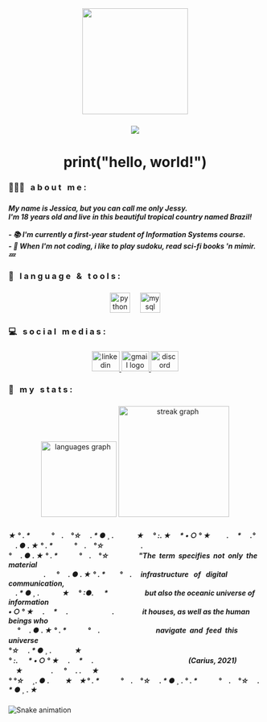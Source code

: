 <div align="center">
  <img height="210" src="https://i.imgflip.com/7sj55v.gif"  />
</div>

###

<div align="center">
  <img src="https://visitor-badge.laobi.icu/badge?page_id=woobot.woobot&left_color=indigo&right_color=darkviolet&left_text=jessy's profile visitors"  />
</div>

###

<h1 align="center">print("hello, world!")</h1>

###

<h3 align="left">👩🏻‍💻 ͏ ͏ ͏a b o u t͏ ͏ ͏ ͏m e :</h3>

###

<h5 align="left">My name is Jessica, but you can call me only Jessy.<br>I'm 18 years old and live in this beautiful tropical country named Brazil!<br><br>- 📚 I'm currently a first-year student of Information Systems course.<br>- 🤖  When I'm not coding, i like to play sudoku, read sci-fi books 'n mimir. 💤</h5>

###

<h3 align="left">👾 ͏ ͏ ͏l a n g u a g e ͏ ͏ ͏& ͏ ͏ ͏t o o l s :</h3>

###

<div align="center">
  <img src="https://cdn.jsdelivr.net/gh/devicons/devicon/icons/python/python-original.svg" height="40" alt="python logo"  />
  <img width="12" />
  <img src="https://cdn.jsdelivr.net/gh/devicons/devicon/icons/mysql/mysql-original.svg" height="40" alt="mysql logo"  />
</div>

###

<h3 align="left">💻 ͏ ͏ ͏s o c i a l ͏ ͏ ͏m e d i a s :</h3>

###

<div align="center">
  <a href="https://www.linkedin.com/in/jessica-vit%C3%B3ria-3b3588274/recent-activity/reactions/" target="_blank">
    <img src="https://raw.githubusercontent.com/maurodesouza/profile-readme-generator/master/src/assets/icons/social/linkedin/default.svg" width="55" height="40" alt="linkedin logo"  />
  </a>
  <a href="https://mail.google.com/mail/u/jessica.luiz@maisunifacisa.com.br" target="_blank">
    <img src="https://raw.githubusercontent.com/maurodesouza/profile-readme-generator/master/src/assets/icons/social/gmail/default.svg" width="55" height="40" alt="gmail logo"  />
  </a>
  <a href="https://discordapp.com/users/.woobot" target="_blank">
    <img src="https://raw.githubusercontent.com/maurodesouza/profile-readme-generator/master/src/assets/icons/social/discord/default.svg" width="55" height="40" alt="discord logo"  />
  </a>
</div>

###

<h3 align="left">🔎 ͏ ͏ ͏m y ͏ ͏ ͏s t a t s :</h3>

###

<div align="center">
  <img src="https://github-readme-stats.vercel.app/api/top-langs?username=woobot&locale=en&hide_title=false&layout=compact&card_width=320&langs_count=5&theme=midnight-purple&hide_border=false&order=2" height="150" alt="languages graph"  />
  <img src="https://streak-stats.demolab.com?user=woobot&locale=en&mode=weekly&theme=midnight-purple&hide_border=true&border_radius=5&order=3" height="220" alt="streak graph"  />
</div>

###

<h5 align="left">★ ° . *　　　°　.　°☆ 　. * ● ¸  . 　　　★ 　° :. ★　 * • ○ ° ★  　　.　 * 　.° 　. ● . ★ ° . *　　　°　.　°☆ 　　　　　. 　 <br>° 　. ● . ★ ° . *　　　°　.　°☆ 　　　　"The ͏ ͏term ͏ ͏specifies ͏ ͏not ͏ ͏only ͏ ͏the ͏ ͏material<br> 　　　　　. 　 ° 　. ● . ★ ° . *　　°　. 　infrastructure ͏ ͏ ͏of ͏ ͏ ͏digital ͏ ͏ communication,<br>　. * ● ¸ . 　　　★ 　° :●. 　 * 　　　　　but also the oceanic universe of information<br>• ○ ° ★　 .　 * 　.　 　　　　　.　　　　it houses, as well as the human beings who<br> 　 ° 　. ● . ★ ° . *　　　°　.　　 ͏ ͏ ͏ ͏　　　　　navigate ͏ ͏and ͏ ͏feed ͏ ͏this ͏ ͏universe　<br>°☆ 　. * ● ¸ . 　　　★  　　　 　　　 　　　 　<br>° :. 　 * • ○ ° ★　 .　 * 　. 　　　　　　　　　　　 　　(Carius, 2021)　　　　　　　　　　　　　<br>　★　　　　. 　 ° 　.  . 　    ★ 　 　　<br>° °☆ 　¸. ● . 　　★　★° . *　　　°　.　°☆ 　. * ● ¸ . ° . *　　　°　.　°☆ 　. * ● ¸ . ★</h5>

###

<img src="https://raw.githubusercontent.com/woobot/woobot/output/snake.svg" alt="Snake animation" />

###
